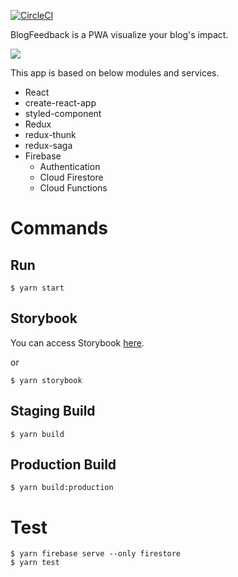 [![CircleCI](https://circleci.com/gh/ninjinkun/blog-feedback-app.svg?style=svg&circle-token=f9faff2d125195261cccf6cf8f6c9aabd1733603)](https://circleci.com/gh/ninjinkun/blog-feedback-app)

BlogFeedback is a PWA visualize your blog's impact. 

<img src="https://user-images.githubusercontent.com/113420/50003891-97424b80-ffe8-11e8-949f-def709c14aa5.gif">

This app is based on below modules and services.
- React
- create-react-app
- styled-component
- Redux
- redux-thunk
- redux-saga
- Firebase
  - Authentication
  - Cloud Firestore
  - Cloud Functions

# Commands
## Run
```
$ yarn start
```

## Storybook
You can access Storybook [here](https://ninjinkun.github.io/blog-feedback-app/).

or

```
$ yarn storybook
```

## Staging Build
```
$ yarn build
```

## Production Build
```
$ yarn build:production
```

# Test
```
$ yarn firebase serve --only firestore
$ yarn test
```
